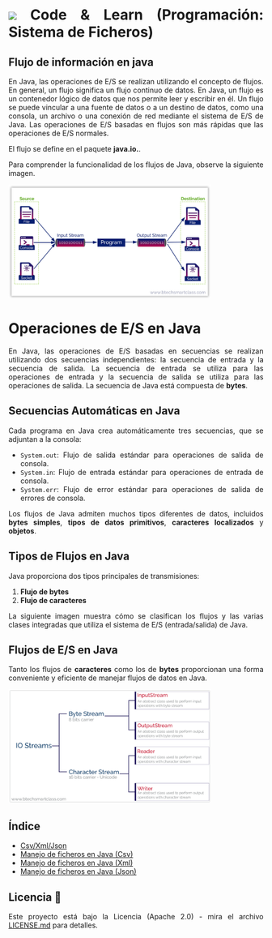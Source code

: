 <div align="justify">

# <img src=../../../../images/coding-book.png width="40"> Code & Learn (Programación: Sistema de Ficheros)

## Flujo de información en java

En Java, las operaciones de E/S se realizan utilizando el concepto de flujos. En general, un flujo significa un flujo continuo de datos. En Java, un flujo es un contenedor lógico de datos que nos permite leer y escribir en él. Un flujo se puede vincular a una fuente de datos o a un destino de datos, como una consola, un archivo o una conexión de red mediante el sistema de E/S de Java. Las operaciones de E/S basadas en flujos son más rápidas que las operaciones de E/S normales.

El flujo se define en el paquete **java.io.**.

Para comprender la funcionalidad de los flujos de Java, observe la siguiente imagen.

<img src="images/java-streams.png" width="400">

# Operaciones de E/S en Java

En Java, las operaciones de E/S basadas en secuencias se realizan utilizando dos secuencias independientes: la secuencia de entrada y la secuencia de salida. La secuencia de entrada se utiliza para las operaciones de entrada y la secuencia de salida se utiliza para las operaciones de salida. La secuencia de Java está compuesta de **bytes**.

## Secuencias Automáticas en Java

Cada programa en Java crea automáticamente tres secuencias, que se adjuntan a la consola:

- `System.out`: Flujo de salida estándar para operaciones de salida de consola.
- `System.in`: Flujo de entrada estándar para operaciones de entrada de consola.
- `System.err`: Flujo de error estándar para operaciones de salida de errores de consola.

Los flujos de Java admiten muchos tipos diferentes de datos, incluidos **bytes simples**, **tipos de datos primitivos**, **caracteres localizados** y **objetos**.

## Tipos de Flujos en Java

Java proporciona dos tipos principales de transmisiones:

1. **Flujo de bytes**
2. **Flujo de caracteres**

La siguiente imagen muestra cómo se clasifican los flujos y las varias clases integradas que utiliza el sistema de E/S (entrada/salida) de Java.

## Flujos de E/S en Java

Tanto los flujos de **caracteres** como los de **bytes** proporcionan una forma conveniente y eficiente de manejar flujos de datos en Java.

<img src="images/java-io-streams-classification.png" width="400">

## Índice

- [Csv/Xml/Json](CSV-XML-JSON.md)
- [Manejo de ficheros en Java (Csv)](MANEJO-FICHEROS-JAVA.md)
- [Manejo de ficheros en Java (Xml)](FICHEROS-XML.md)
- [Manejo de ficheros en Java (Json)](FICHEROS-JSON.md)

## Licencia 📄

Este proyecto está bajo la Licencia (Apache 2.0) - mira el archivo [LICENSE.md](../LICENSE.md) para detalles.

</div>